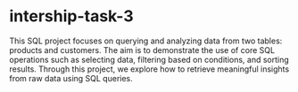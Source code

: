 # intership-task-3
This SQL project focuses on querying and analyzing data from two tables: products and customers. The aim is to demonstrate the use of core SQL operations such as selecting data, filtering based on conditions, and sorting results. Through this project, we explore how to retrieve meaningful insights from raw data using SQL queries.
